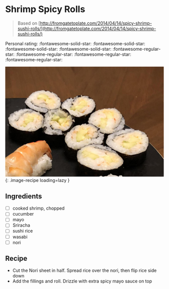# Shrimp Spicy Rolls

> Based on [http://fromgatetoplate.com/2014/04/14/spicy-shrimp-sushi-rolls/](http://fromgatetoplate.com/2014/04/14/spicy-shrimp-sushi-rolls/)

<!-- {cts} rating=1; (User can specify rating on scale of 1-5) -->

Personal rating: :fontawesome-solid-star: :fontawesome-solid-star: :fontawesome-solid-star: :fontawesome-solid-star: :fontawesome-regular-star: :fontawesome-regular-star: :fontawesome-regular-star: :fontawesome-regular-star:

<!-- {cte} -->

<!-- {cts} name_image=shrimp_spicy_rolls.jpeg; (User can specify image name) -->

![shrimp_spicy_rolls.jpeg](./shrimp_spicy_rolls.jpeg){: .image-recipe loading=lazy }

<!-- {cte} -->

## Ingredients

- [ ] cooked shrimp, chopped
- [ ] cucumber
- [ ] mayo
- [ ] Sriracha
- [ ] sushi rice
- [ ] wasabi
- [ ] nori

## Recipe

- Cut the Nori sheet in half. Spread rice over the nori, then flip rice side down
- Add the fillings and roll. Drizzle with extra spicy mayo sauce on top
